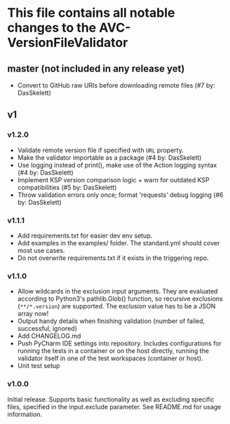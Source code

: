# This file contains all notable changes to the AVC-VersionFileValidator

## master (not included in any release yet)
* Convert to GitHub raw URIs before downloading remote files (#7 by: DasSkelett)


## v1
### v1.2.0
* Validate remote version file if specified with `URL` property.
* Make the validator importable as a package (#4 by: DasSkelett)
* Use logging instead of print(), make use of the Action logging syntax (#4 by: DasSkelett)
* Implement KSP version comparison logic + warn for outdated KSP compatibilities (#5 by: DasSkelett)
* Throw validation errors only once; format 'requests' debug logging (#6 by: DasSkelett)

### v1.1.1
* Add requirements.txt for easier dev env setup.
* Add examples in the examples/ folder. The standard.yml should cover most use cases.
* Do not overwrite requirements.txt if it exists in the triggering repo.

### v1.1.0
* Allow wildcards in the exclusion input arguments. They are evaluated according to Python3's pathlib.Glob() function,
    so recursive exclusions (`**/*.version`) are supported. The exclusion value has to be a JSON array now!
* Output handy details when finishing validation (number of failed, successful, ignored)
* Add CHANGELOG.md
* Push PyCharm IDE settings into repository.
    Includes configurations for running the tests in a container or on the host directly,
    running the validator itself in one of the test workspaces (container or host).
* Unit test setup

### v1.0.0
Initial release.
Supports basic functionality as well as excluding specific files, specified in the input.exclude parameter.
See README.md for usage information.
